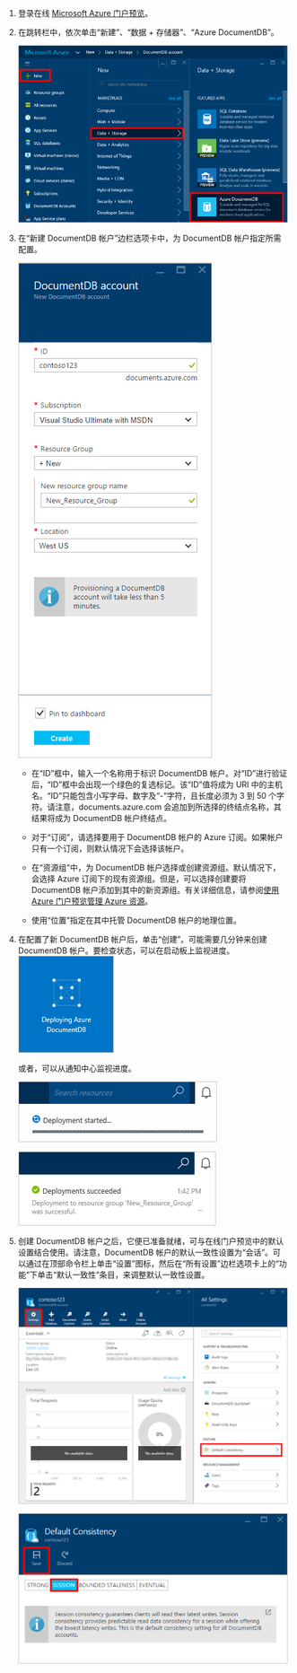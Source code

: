 1.	登录在线 [Microsoft Azure 门户预览](https://portal.azure.cn/)。
2.	在跳转栏中，依次单击“新建”、“数据 + 存储器”、“Azure DocumentDB”。

	![创建数据库时的 Azure 门户预览屏幕截图，其中突出显示了“新建”按钮、“创建”边栏选项卡中的“数据 + 存储器”以及“数据 + 存储器”边栏选项卡中的“Azure DocumentDB”](./media/documentdb-create-dbaccount/create-nosql-db-databases-json-tutorial-1.png)

3. 在“新建 DocumentDB 帐户”边栏选项卡中，为 DocumentDB 帐户指定所需配置。

	![“新建 DocumentDB”边栏选项卡的屏幕截图](./media/documentdb-create-dbaccount/create-nosql-db-databases-json-tutorial-2.png)


	- 在“ID”框中，输入一个名称用于标识 DocumentDB 帐户。对“ID”进行验证后，“ID”框中会出现一个绿色的复选标记。该“ID”值将成为 URI 中的主机名。“ID”只能包含小写字母、数字及“-”字符，且长度必须为 3 到 50 个字符。请注意，documents.azure.com 会追加到所选择的终结点名称，其结果将成为 DocumentDB 帐户终结点。

	- 对于“订阅”，请选择要用于 DocumentDB 帐户的 Azure 订阅。如果帐户只有一个订阅，则默认情况下会选择该帐户。

	- 在“资源组”中，为 DocumentDB 帐户选择或创建资源组。默认情况下，会选择 Azure 订阅下的现有资源组。但是，可以选择创建要将 DocumentDB 帐户添加到其中的新资源组。有关详细信息，请参阅[使用 Azure 门户预览管理 Azure 资源](/documentation/articles/resource-group-portal)。

	- 使用“位置”指定在其中托管 DocumentDB 帐户的地理位置。

4.	在配置了新 DocumentDB 帐户后，单击“创建”。可能需要几分钟来创建 DocumentDB 帐户。要检查状态，可以在启动板上监视进度。  
	![启动板上的“创建”磁贴的屏幕截图 — 在线数据库创建者](./media/documentdb-create-dbaccount/create-nosql-db-databases-json-tutorial-3.png)

	或者，可以从通知中心监视进度。

	![快速创建数据库 — 通知中心的屏幕截图，其中显示正在创建 DocumentDB 帐户](./media/documentdb-create-dbaccount/create-nosql-db-databases-json-tutorial-4.png)

	![通知中心的屏幕截图，其中显示 DocumentDB 帐户已成功创建并且部署到资源组 — 在线数据库创建者通知](./media/documentdb-create-dbaccount/create-nosql-db-databases-json-tutorial-5.png)

5.	创建 DocumentDB 帐户之后，它便已准备就绪，可与在线门户预览中的默认设置结合使用。请注意，DocumentDB 帐户的默认一致性设置为“会话”。可以通过在顶部命令栏上单击“设置”图标，然后在“所有设置”边栏选项卡上的“功能”下单击“默认一致性”条目，来调整默认一致性设置。

    ![“资源组”边栏选项卡的屏幕截图 — 开始应用程序开发](./media/documentdb-create-dbaccount/create-nosql-db-databases-json-tutorial-6.png)

    ![“一致性级别”边栏选项卡的屏幕截图 — 会话一致性](./media/documentdb-create-dbaccount/create-nosql-db-databases-json-tutorial-7.png)

[How to: Create a DocumentDB account]: #Howto
[Next steps]: #NextSteps
[documentdb-manage]: /documentation/articles/documentdb/documentdb-manage

<!---HONumber=Mooncake_0503_2016-->